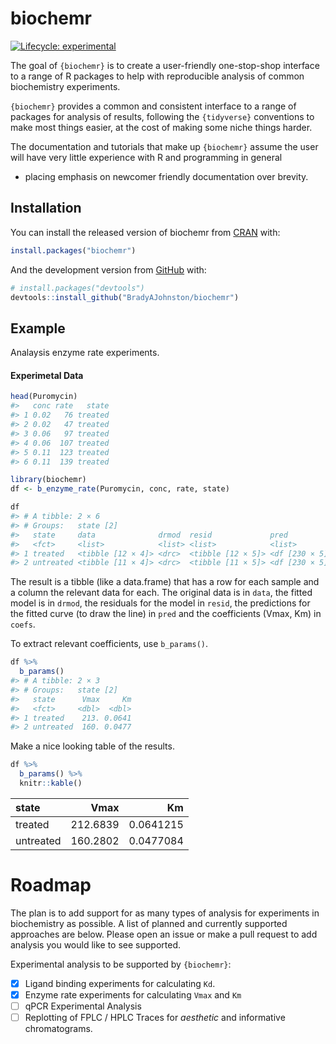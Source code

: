 
<!-- README.md is generated from README.Rmd. Please edit that file -->

# biochemr

<!-- badges: start -->

[![Lifecycle:
experimental](https://img.shields.io/badge/lifecycle-experimental-orange.svg)](https://lifecycle.r-lib.org/articles/stages.html#experimental)

<!-- badges: end -->

The goal of `{biochemr}` is to create a user-friendly one-stop-shop
interface to a range of R packages to help with reproducible analysis of
common biochemistry experiments.

`{biochemr}` provides a common and consistent interface to a range of
packages for analysis of results, following the `{tidyverse}`
conventions to make most things easier, at the cost of making some niche
things harder.

The documentation and tutorials that make up `{biochemr}` assume the
user will have very little experience with R and programming in general
- placing emphasis on newcomer friendly documentation over brevity.

## Installation

You can install the released version of biochemr from
[CRAN](https://CRAN.R-project.org) with:

``` r
install.packages("biochemr")
```

And the development version from [GitHub](https://github.com/) with:

``` r
# install.packages("devtools")
devtools::install_github("BradyAJohnston/biochemr")
```

## Example

Analaysis enzyme rate experiments.

#### Experimetal Data

``` r
head(Puromycin)
#>   conc rate   state
#> 1 0.02   76 treated
#> 2 0.02   47 treated
#> 3 0.06   97 treated
#> 4 0.06  107 treated
#> 5 0.11  123 treated
#> 6 0.11  139 treated
```

``` r
library(biochemr)
df <- b_enzyme_rate(Puromycin, conc, rate, state)

df
#> # A tibble: 2 × 6
#> # Groups:   state [2]
#>   state     data              drmod  resid             pred           coefs     
#>   <fct>     <list>            <list> <list>            <list>         <list>    
#> 1 treated   <tibble [12 × 4]> <drc>  <tibble [12 × 5]> <df [230 × 5]> <tibble […
#> 2 untreated <tibble [11 × 4]> <drc>  <tibble [11 × 5]> <df [230 × 5]> <tibble […
```

The result is a tibble (like a data.frame) that has a row for each
sample and a column the relevant data for each. The original data is in
`data`, the fitted model is in `drmod`, the residuals for the model in
`resid`, the predictions for the fitted curve (to draw the line) in
`pred` and the coefficients (Vmax, Km) in `coefs`.

To extract relevant coefficients, use `b_params()`.

``` r
df %>% 
  b_params()
#> # A tibble: 2 × 3
#> # Groups:   state [2]
#>   state      Vmax     Km
#>   <fct>     <dbl>  <dbl>
#> 1 treated    213. 0.0641
#> 2 untreated  160. 0.0477
```

Make a nice looking table of the results.

``` r
df %>% 
  b_params() %>% 
  knitr::kable()
```

| state     |     Vmax |        Km |
|:----------|---------:|----------:|
| treated   | 212.6839 | 0.0641215 |
| untreated | 160.2802 | 0.0477084 |

# Roadmap

The plan is to add support for as many types of analysis for experiments
in biochemistry as possible. A list of planned and currently supported
approaches are below. Please open an issue or make a pull request to add
analysis you would like to see supported.

Experimental analysis to be supported by `{biochemr}`:

-   [x] Ligand binding experiments for calculating `Kd`.
-   [x] Enzyme rate experiments for calculating `Vmax` and `Km`
-   [ ] qPCR Experimental Analysis
-   [ ] Replotting of FPLC / HPLC Traces for *aesthetic* and informative
    chromatograms.
